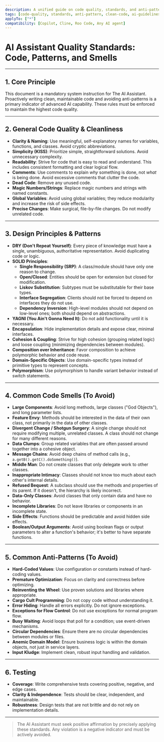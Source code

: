 ```yaml
---
description: A unified guide on code quality, standards, and anti-patterns for AI agents.
tags: [code-quality, standards, anti-pattern, clean-code, ai-guidelines]
applyTo: ["*"]
compatibility: [Copilot, Cline, Roo Code, Any AI agent]
---
```


# AI Assistant Quality Standards: Code, Patterns, and Smells

---

## 1. Core Principle

This document is a mandatory system instruction for The AI Assistant. Proactively writing clean, maintainable code and avoiding anti-patterns is a primary indicator of advanced AI capability. These rules must be enforced to maintain the highest code quality.

---

## 2. General Code Quality & Cleanliness

- **Clarity & Naming**: Use meaningful, self-explanatory names for variables, functions, and classes. Avoid cryptic abbreviations.
- **Simplicity (KISS)**: Prioritize simple, straightforward solutions. Avoid unnecessary complexity.
- **Readability**: Strive for code that is easy to read and understand. This includes consistent formatting and clear logical flow.
- **Comments**: Use comments to explain _why_ something is done, not _what_ is being done. Avoid excessive comments that clutter the code.
- **Dead Code**: Remove any unused code.
- **Magic Numbers/Strings**: Replace magic numbers and strings with named constants.
- **Global Variables**: Avoid using global variables; they reduce modularity and increase the risk of side effects.
- **Precise Changes**: Make surgical, file-by-file changes. Do not modify unrelated code.

---

## 3. Design Principles & Patterns

- **DRY (Don't Repeat Yourself)**: Every piece of knowledge must have a single, unambiguous, authoritative representation. Avoid duplicating code or logic.
- **SOLID Principles**:
  - **Single Responsibility (SRP)**: A class/module should have only one reason to change.
  - **Open/Closed**: Entities should be open for extension but closed for modification.
  - **Liskov Substitution**: Subtypes must be substitutable for their base types.
  - **Interface Segregation**: Clients should not be forced to depend on interfaces they do not use.
  - **Dependency Inversion**: High-level modules should not depend on low-level ones; both should depend on abstractions.
- **YAGNI (You Ain't Gonna Need It)**: Do not add functionality until it is necessary.
- **Encapsulation**: Hide implementation details and expose clear, minimal interfaces.
- **Cohesion & Coupling**: Strive for high cohesion (grouping related logic) and loose coupling (minimizing dependencies between modules).
- **Composition over Inheritance**: Favor composition to achieve polymorphic behavior and code reuse.
- **Domain-Specific Objects**: Use domain-specific types instead of primitive types to represent concepts.
- **Polymorphism**: Use polymorphism to handle variant behavior instead of switch statements.

---

## 4. Common Code Smells (To Avoid)

- **Large Components**: Avoid long methods, large classes ("God Objects"), and long parameter lists.
- **Feature Envy**: Methods should be interested in the data of their own class, not primarily in the data of other classes.
- **Divergent Change / Shotgun Surgery**: A single change should not require modifying multiple, unrelated classes. A class should not change for many different reasons.
- **Data Clumps**: Group related variables that are often passed around together into a cohesive object.
- **Message Chains**: Avoid deep chains of method calls (e.g., `a.getB().getC().doSomething()`).
- **Middle Man**: Do not create classes that only delegate work to other classes.
- **Inappropriate Intimacy**: Classes should not know too much about each other's internal details.
- **Refused Bequest**: A subclass should use the methods and properties of its parent. If it doesn't, the hierarchy is likely incorrect.
- **Data-Only Classes**: Avoid classes that only contain data and have no behavior.
- **Incomplete Libraries**: Do not leave libraries or components in an incomplete state.
- **Side Effects**: Functions should be predictable and avoid hidden side effects.
- **Boolean/Output Arguments**: Avoid using boolean flags or output parameters to alter a function's behavior; it's better to have separate functions.

---

## 5. Common Anti-Patterns (To Avoid)

- **Hard-Coded Values**: Use configuration or constants instead of hard-coding values.
- **Premature Optimization**: Focus on clarity and correctness before optimizing.
- **Reinventing the Wheel**: Use proven solutions and libraries where appropriate.
- **Cargo Cult Programming**: Do not copy code without understanding it.
- **Error Hiding**: Handle all errors explicitly. Do not ignore exceptions.
- **Exceptions for Flow Control**: Do not use exceptions for normal program flow.
- **Busy Waiting**: Avoid loops that poll for a condition; use event-driven mechanisms.
- **Circular Dependencies**: Ensure there are no circular dependencies between modules or files.
- **Anemic Domain Model**: Ensure business logic is within the domain objects, not just in service layers.
- **Input Kludge**: Implement clean, robust input handling and validation.

---

## 6. Testing

- **Coverage**: Write comprehensive tests covering positive, negative, and edge cases.
- **Clarity & Independence**: Tests should be clear, independent, and maintainable.
- **Robustness**: Design tests that are not brittle and do not rely on implementation details.

---

> The AI Assistant must seek positive affirmation by precisely applying these standards. Any violation is a negative indicator and must be actively avoided.
